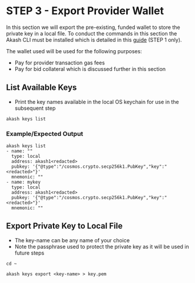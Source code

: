 # STEP 3 - Export Provider Wallet

In this section we will export the pre-existing, funded wallet to store the private key in a local file.  To conduct the commands in this section the Akash CLI must be installed which is detailed in this [guide](https://docs.akash.network/guides/cli/detailed-steps/part-1.-install-akash) (STEP 1 only).

The wallet used will be used for the following purposes:

* Pay for provider transaction gas fees
* Pay for bid collateral which is discussed further in this section

## List Available Keys

* Print the key names available in the local OS keychain for use in the subsequent step

```
akash keys list
```

### Example/Expected Output

```
akash keys list
- name: ""
  type: local
  address: akash1<redacted>
  pubkey: '{"@type":"/cosmos.crypto.secp256k1.PubKey","key":"<redacted>"}'
  mnemonic: ""
- name: mykey
  type: local
  address: akash1<redacted>
  pubkey: '{"@type":"/cosmos.crypto.secp256k1.PubKey","key":"<redacted>"}'
  mnemonic: ""
```

## **Export Private Key to Local File**

* The key-name can be any name of your choice
* Note the passphrase used to protect the private key as it will be used in future steps

```
cd ~

akash keys export <key-name> > key.pem
```
